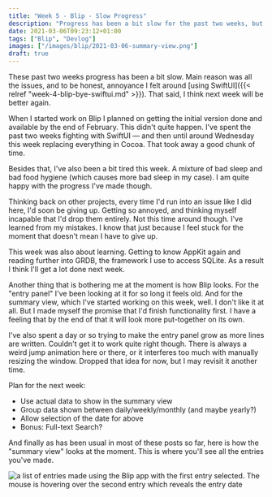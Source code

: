 ```yaml
---
title: "Week 5 - Blip - Slow Progress"
description: "Progress has been a bit slow for the past two weeks, but I have a feeling it'll pick up again next one"
date: 2021-03-06T09:23:12+01:00
tags: ["Blip", "Devlog"]
images: ["/images/blip/2021-03-06-summary-view.png"]
draft: true
---
```


These past two weeks progress has been a bit slow. Main reason was all the issues, and to be honest, annoyance I felt around [using SwiftUI]({{< relref "week-4-blip-bye-swiftui.md" >}}). That said, I think next week will be better again.<!--more-->

When I started work on Blip I planned on getting the initial version done and available by the end of February. This didn't quite happen. I've spent the past two weeks fighting with SwiftUI — and then until around Wednesday this week replacing everything in Cocoa. That took away a good chunk of time.

Besides that, I've also been a bit tired this week. A mixture of bad sleep and bad food hygiene (which causes more bad sleep in my case). I am quite happy with the progress I've made though.

Thinking back on other projects, every time I'd run into an issue like I did here, I'd soon be giving up. Getting so annoyed, and thinking myself incapable that I'd drop them entirely. Not this time around though. I've learned from my mistakes. I know that just because I feel stuck for the moment that doesn't mean I have to give up.

This week was also about learning. Getting to know AppKit again and reading further into GRDB, the framework I use to access SQLite. As a result I think I'll get a lot done next week.

Another thing that is bothering me at the moment is how Blip looks. For the "entry panel" I've been looking at it for so long it feels old. And for the summary view, which I've started working on this week, well. I don't like it at all. But I made myself the promise that I'd finish functionality first. I have a feeling that by the end of that it will look more put-together on its own.

I've also spent a day or so trying to make the entry panel grow as more lines are written. Couldn't get it to work quite right though. There is always a weird jump animation here or there, or it interferes too much with manually resizing the window. Dropped that idea for now, but I may revisit it another time.

Plan for the next week:

  - Use actual data to show in the summary view
  - Group data shown between daily/weekly/monthly (and maybe yearly?)
  - Allow selection of the date for above
  - Bonus: Full-text Search?

And finally as has been usual in most of these posts so far, here is how the "summary view" looks at the moment. This is where you'll see all the entries you've made.

![a list of entries made using the Blip app with the first entry selected. The mouse is hovering over the second entry which reveals the entry date](/images/blip/2021-03-06-summary-view.png)




